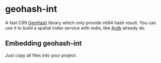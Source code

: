 geohash-int
======

A fast C99 [GeoHash](http://en.wikipedia.org/wiki/Geohash) library which only provide int64 hash result. You can use it to build a spatial index service with redis, like [Ardb](https://github.com/yinqiwen/geohash-int) already do.   

## Embedding geohash-int

Just copy all files into your project. 




